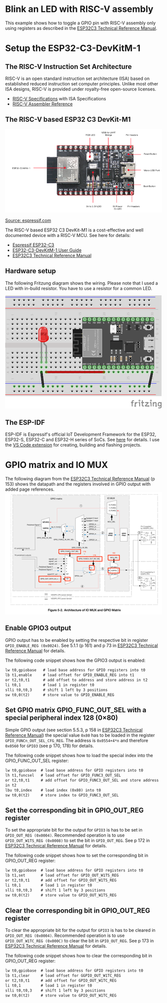 # Blink an LED with RISC-V assembly
This example shows how to toggle a GPIO pin with RISC-V assembly only using registers as described in the [ESP32­C3
Technical Reference Manual](https://www.espressif.com/sites/default/files/documentation/esp32-c3_technical_reference_manual_en.pdf).

# Setup the ESP32-C3-DevKitM-1
## The RISC-V Instruction Set Architecture
RISC-V is an open standard instruction set architecture (ISA) based on established reduced instruction set computer principles. Unlike most other ISA designs, RISC-V is provided under royalty-free open-source licenses.
- [RISC-V Specifications](https://riscv.org/technical/specifications/) with ISA Specifications
- [RISC-V Assembler Reference](https://michaeljclark.github.io/asm.html)

## The RISC-V based ESP32 C3 DevKit-M1
![ESP32-C3-DevKitM-1](esp32.png)

[Source: espressif.com](https://docs.espressif.com/projects/esp-idf/en/latest/esp32c3/hw-reference/esp32c3/user-guide-devkitm-1.html)

The RISC-V based ESP32 C3 DevKit-M1 is a cost-effective and well documented device with a RISC-V MCU. See here for details:
- [Espressif ESP32-C3](https://www.espressif.com/en/products/socs/esp32-c3)
- [ESP32-C3-DevKitM-1 User Guide](https://docs.espressif.com/projects/esp-idf/en/latest/esp32c3/hw-reference/esp32c3/user-guide-devkitm-1.html)
- [ESP32­C3 Technical Reference Manual](https://www.espressif.com/sites/default/files/documentation/esp32-c3_technical_reference_manual_en.pdf)

## Hardware setup
The following Fritzung diagram shows the wiring. Please note that I used a LED with in-build resistor. You have to use a resistor for a common LED.

![Fritzung diagram](breadboard.png)

## The ESP-IDF
ESP-IDF is Espressif's official IoT Development Framework for the ESP32, ESP32-S, ESP32-C and ESP32-H series of SoCs. See [here](https://www.espressif.com/en/products/sdks/esp-idf#:~:text=ESP%2DIDF%20is%20Espressif's%20official,ESP32%2DH%20series%20of%20SoCs.) for details. I use the [VS Code extension](https://github.com/espressif/vscode-esp-idf-extension) 
for creating, building and flashing projects.

# GPIO matrix and IO MUX
The following diagram from the 
[ESP32­C3 Technical Reference Manual](https://www.espressif.com/sites/default/files/documentation/esp32-c3_technical_reference_manual_en.pdf)
(p 153) shows the datapath and the registers involved in GPIO output with added page references.
![Diagram](GPIO_diagram.png)

## Enable GPIO3 output
GPIO output has to be enabled by setting the respective bit in register `GPIO_ENABLE_REG (0x0024)`. See 5.1.1 (p 161) and p 73 in
[ESP32­C3 Technical Reference Manual](https://www.espressif.com/sites/default/files/documentation/esp32-c3_technical_reference_manual_en.pdf)
for details.

The following code snippet shows how the GPIO3 output is enabled:
```
lw t0,gpiobase   # load base address for GPIO registers into t0
lb t1,enable     # load offset for GPIO_ENABLE_REG into t1
or t2,t0,t1      # add offset to address and store address in t2
li t0,1          # load 1 in register t0
slli t0,t0,3     # shift 1 left by 3 positions
sw t0,0(t2)      # store value to GPIO_ENABLE_REG
```

## Set GPIO matrix GPIO_FUNC_OUT_SEL with a special peripheral index 128 (0×80)
Simple GPIO output (see section 5.5.3, p 158 in 
[ESP32­C3 Technical Reference Manual](https://www.espressif.com/sites/default/files/documentation/esp32-c3_technical_reference_manual_en.pdf))
the special value `0x80` has to be loaded in the register `GPIO_FUNCn_OUT_SEL_CFG_REG`. 
The address is `0x0554+4*n` and therefore `0x0560` for `GPIO3` (see p 170, 178) for details. 

The following code snippet shows how to load the special index into the GPIO_FUNC_OUT_SEL register:
```
lw t0,gpiobase  # load base address for GPIO registers into t0
lh t1,funcsel   # load offset for GPIO_FUNC3_OUT_SEL
or t2,t0,t1     # add offset for GPIO_FUNC3_OUT_SEL and store address in t2
lbu t0,index    # load index (0x80) into t0
sw t0,0(t2)     # store index to GPIO_FUNC3_OUT_SEL
```

## Set the corresponding bit in GPIO_OUT_REG register 
To set the appropriate bit for the output for `GPIO3` is has to be set in `GPIO_OUT_REG (0x0004)`.
Recommended operation is to use `GPIO_OUT_W1TS_REG (0x0008)` to set the bit in `GPIO_OUT_REG`. See p 172 in 
[ESP32­C3 Technical Reference Manual](https://www.espressif.com/sites/default/files/documentation/esp32-c3_technical_reference_manual_en.pdf)
for details.

The following code snippet shows how to set the corresponding bit in GPIO_OUT_REG register:
```
lw t0,gpiobase  # load base address for GPIO registers into t0
lb t1,set       # load offset for GPIO_OUT_W1TS_REG
or t2,t0,t1     # add offset for GPIO_OUT_W1TS_REG
li t0,1         # load 1 in register t0
slli t0,t0,3    # shift 1 left by 3 positions
sw t0,0(t2)     # store value to GPIO_OUT_W1TS_REG
```

## Clear the corresponding bit in GPIO_OUT_REG register
To clear the appropriate bit for the output for `GPIO3` is has to be cleared in `GPIO_OUT_REG (0x0004)`.
Recommended operation is to use `GPIO_OUT_W1TC_REG (0x000C)` to clear the bit in `GPIO_OUT_REG`. See p 173 in 
[ESP32­C3 Technical Reference Manual](https://www.espressif.com/sites/default/files/documentation/esp32-c3_technical_reference_manual_en.pdf)
for details.

The following code snippet shows how to clear the corresponding bit in GPIO_OUT_REG register:
```
lw t0,gpiobase  # load base address for GPIO registers into t0
lb t1,clear     # load offset for GGPIO_OUT_W1TC_REG
or t2,t0,t1     # add offset for GPIO_OUT_W1TC_REG 
li t0,1         # load 1 in register t0
slli t0,t0,3    # shift 1 left by 3 positions
sw t0,0(t2)     # store value to GPIO_OUT_W1TC_REG
```
